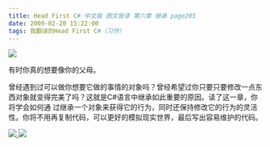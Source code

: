 ```yaml
---
title: Head First C# 中文版 图文皆译 第六章 继承 page205
date: 2009-02-20 15:22:00
tags: 我翻译的Head First C#（习作）
---
```

![](https://p-blog.csdn.net/images/p_blog_csdn_net/cuipengfei1/EntryImages/20090220/2009-02-20_14-58-40.jpg)

有时你真的想要像你的父母。

曾经遇到过可以做你想要它做的事情的对象吗？曾经希望过你只要只要修改一点东西对象就变得完美了吗？这就是C#语言中继承如此重要的原因。读了这一章，你将学会如何通
过继承一个对象来获得它的行为，同时还保持修改它的行为的灵活性。你将不用再复制代码，可以更好的模拟现实世界，最后写出容易维护的代码。



[ ![](https://profile.csdnimg.cn/5/2/5/3_cuipengfei1)
![](https://g.csdnimg.cn/static/user-reg-year/1x/11.png)
](https://blog.csdn.net/cuipengfei1)





